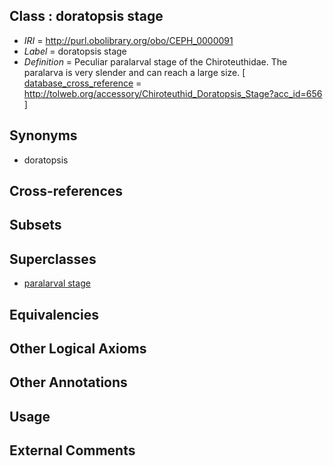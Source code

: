 
## Class : doratopsis stage

 * *IRI* = http://purl.obolibrary.org/obo/CEPH_0000091
 * *Label* = doratopsis stage
 * *Definition* = Peculiar paralarval stage of the Chiroteuthidae. The paralarva is very slender and can reach a large size. [ [database_cross_reference](../../ef/oboInOwl#hasDbXref.md) = http://tolweb.org/accessory/Chiroteuthid_Doratopsis_Stage?acc_id=656 ]

## Synonyms

 * doratopsis

## Cross-references


## Subsets


## Superclasses

 * [paralarval stage](../../CEPH/94/CEPH_0000194.md)

## Equivalencies


## Other Logical Axioms


## Other Annotations


## Usage


## External Comments

